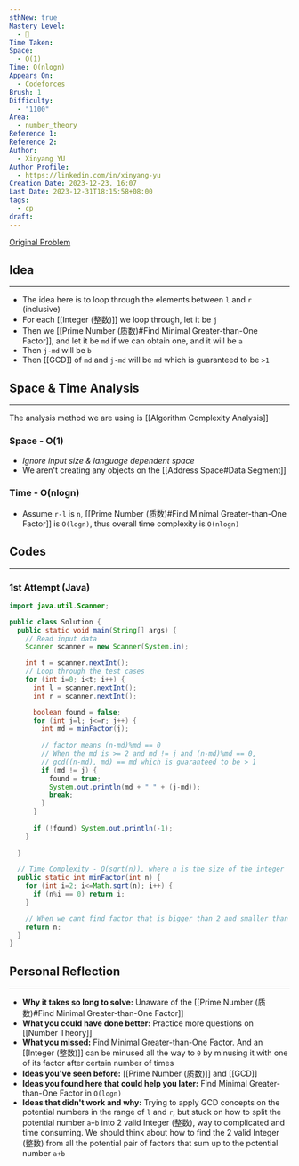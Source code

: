 ```yaml
---
sthNew: true
Mastery Level:
  - 📕
Time Taken: 
Space:
  - O(1)
Time: O(nlogn)
Appears On:
  - Codeforces
Brush: 1
Difficulty:
  - "1100"
Area:
  - number_theory
Reference 1: 
Reference 2: 
Author:
  - Xinyang YU
Author Profile:
  - https://linkedin.com/in/xinyang-yu
Creation Date: 2023-12-23, 16:07
Last Date: 2023-12-31T18:15:58+08:00
tags:
  - cp
draft: 
---
```

[Original Problem](https://codeforces.com/contest/1872/problem/C)
## Idea
---
- The idea here is to loop through the elements between `l` and `r` (inclusive)
- For each [[Integer (整数)]] we loop through, let it be `j`
- Then we [[Prime Number (质数)#Find Minimal Greater-than-One Factor]], and let it be `md` if we can obtain one, and it will be `a`
- Then `j-md` will be `b`
- Then [[GCD]] of `md` and `j-md` will be `md` which is guaranteed to be `>1`


## Space & Time Analysis
---
The analysis method we are using is [[Algorithm Complexity Analysis]]
### Space - O(1)
- *Ignore input size & language dependent space*
- We aren't creating any objects on the [[Address Space#Data Segment]]
### Time - O(nlogn)
- Assume `r-l` is `n`, [[Prime Number (质数)#Find Minimal Greater-than-One Factor]] is `O(logn)`, thus overall time complexity is `O(nlogn)`
 

## Codes
---
### 1st Attempt (Java)
```java
import java.util.Scanner;

public class Solution {
  public static void main(String[] args) {
    // Read input data
    Scanner scanner = new Scanner(System.in);

    int t = scanner.nextInt();
    // Loop through the test cases
    for (int i=0; i<t; i++) {
      int l = scanner.nextInt();
      int r = scanner.nextInt();

      boolean found = false;
      for (int j=l; j<=r; j++) {
        int md = minFactor(j);
        
        // factor means (n-md)%md == 0
        // When the md is >= 2 and md != j and (n-md)%md == 0,  
        // gcd((n-md), md) == md which is guaranteed to be > 1
        if (md != j) {
          found = true;
          System.out.println(md + " " + (j-md));
          break;
        }
      }
      
      if (!found) System.out.println(-1);
    }
    
  }

  // Time Complexity - O(sqrt(n)), where n is the size of the integer
  public static int minFactor(int n) {
    for (int i=2; i<=Math.sqrt(n); i++) {
      if (n%i == 0) return i;
    }

    // When we cant find factor that is bigger than 2 and smaller than n
    return n;
  }
}
```

## Personal Reflection
---
- **Why it takes so long to solve:** Unaware of the [[Prime Number (质数)#Find Minimal Greater-than-One Factor]]
- **What you could have done better:** Practice more questions on [[Number Theory]]
- **What you missed:** Find Minimal Greater-than-One Factor. And an [[Integer (整数)]] can be minused all the way to `0` by minusing it with one of its factor after certain number of times 
- **Ideas you've seen before:** [[Prime Number (质数)]] and [[GCD]]
- **Ideas you found here that could help you later:** Find Minimal Greater-than-One Factor in `O(logn)`
- **Ideas that didn't work and why:** Trying to apply GCD concepts on the potential numbers in the range of `l` and `r`, but stuck on how to split the potential number `a+b` into 2 valid Integer (整数), way to complicated and time consuming. We should think about how to find the 2 valid Integer (整数) from all the potential pair of factors that sum up to the potential number `a+b`